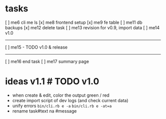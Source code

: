 # tasks
[ ] me6 cli me ls
[x] me8 frontend setup
[x] me9 fe table
[ ] me11 db backups
[x] me12 delete task
[ ] me13 revision for v0.9, import data
[ ] me14 v1.0
 - ---------
[ ] me15 - TODO v1.0 & release
 - ---------
[ ] me16 end task
[ ] me17 summary page

# ideas v1.1 # TODO v1.0
- when create & edit, color the output green / red
- create import script of dev logs (and check current data)
- unify errors `bin/cli.rb e -a` `bin/cli.rb e -at=a`
- rename task#text na #message
